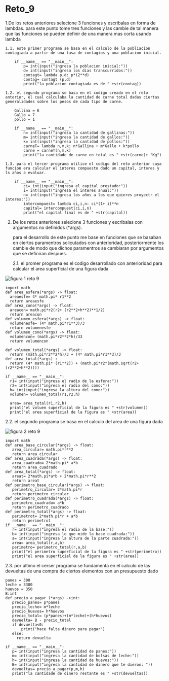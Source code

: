 # Reto_9

1.De los retos anteriores selecione 3 funciones y escribalas en forma de lambdas.
para este punto tome tres funciones y las cambie de tal manera que las funciones se pueden definir de una manera mas corta usando lambda

    1.1. este primer programa se basa en el calculo de la pobliacion contagiada a partir de una tasa de contagios y una poblacion inicial.

```pseudocode
    if __name__ == "__main__":
        p= int(input("ingresa la poblacion inicial:"))
        d= int(input("ingresa los dias transcurridos:"))
        contagt= lambda p,d: p*(2**d)
        contag= contagt (p,d)
        print("la poblacion contagiada es de " +str(contag))
```

    1.2. el segundo programa se basa en el codigo creado en el reto anterior, el cual calculaba la cantidad de carne total dadas ciertas generalidades sobre los pesos de cada tipo de carne.

```pseudocode
    Gallina = 6
    Gallo = 7
    pollo = 1

    if __name__ == "__main__":
        n= int(input("ingresa la cantidad de gallinas:"))
        m= int(input("ingresa la cantidad de gallos:"))
        k= int(input("ingresa la cantidad de pollos:"))
        carneT= lambda n,m,k: n*Gallina + m*Gallo + k*pollo
        carne = carneT(n,m,k)
        print("la cantidade de carne en total es " +str(carne)+ "Kg")
```

    1.3. para el tercer programa utilice el codigo del reto anterior cuya funcion era calcular el interes compuesto dado un capital, interes y ls años a evaluar.
    
```pseudocode
    if __name__ == "__main__":
        ci= int(input("ingresa el capital prestado:"))
        i= int(input("ingresa el interes anual:"))
        n= int(input("ingresa los años a los que quieres proyectr el interes:"))
        intercompuest= lambda ci,i,n: ci*(1+ i)**n
        capital= intercompuest(ci,i,n)
        print("el capital final es de " +str(capital))
```


2. De los retos anteriores selecione 3 funciones y escribalas con argumentos no definidos (*args).

   para el desarrollo de este punto me base en funciones que se basaban en ciertos paramentros solicutados con anterioridad, posteriormente los cambie de modo que dichos paramentros se cambiaran por argumentos que se definiran despues.

   2.1. el promer programa es el codigo desarrollado con anterioridad para calcular el area superficial de una figura dada

![figura 1 reto 9](https://github.com/AndresBustamant/Repo-6/assets/141858005/deb0f541-dc75-4e3f-b84d-5dd3e5df225d)


  ```pseudocode
import math
def area_esfera(*args) -> float:
    areaesfe= 4* math.pi* r1**2
    return areaesfe
def area_cono(*args) -> float:
    areacon= math.pi*r2(r2+ (r2**2+h**2)**1/2)
    return areacon
def volumen_esfera(*args) -> float:
    volumenesfe= (4* math.pi*r1**3)/3
    return volumenesfe
def volumen_cono(*args) -> float:
    volumencon= (math.pi*r2**2*h)/33
    return volumencon

def volumen_total(*args) -> float:
    return (math.pi*r2**2*h)/3 + (4* math.pi*r1**3)/3
def area_total(*args) :
    return (4* math.pi* (r1**2)) + (math.pi*r2*(math.sqrt(r2+ (r2**2+h**2))))

if __name__ == "__main__":
    r1= int(input("ingresa el radio de la esfera:"))
    r2= int(input("ingresa el radio del cono:"))
    h= int(input("ingresa la altura del cono:"))
    volumen= volumen_total(r1,r2,h)

    area= area_total(r1,r2,h)
    print("el voluen superficial de la figura es " +str(volumen))
    print("el area superficial de la figura es " +str(area))
  ```
   2.2. el segundo programa se basa en el calculo del area de una figura dada

![figura 2 reto 9](https://github.com/AndresBustamant/Repo-6/assets/141858005/f9b710ca-b5e3-45fd-9b4c-8de629c38740) 

 ```pseudocode
import math
def area_base_circular(*args) -> float:
    area_circular= math.pi*r**2
    return area_circular
def area_cuadrada(*args) -> float:
    area_cuadrado= 2*math.pi* a*b
    return area_cuadrado
def area_total(*args) -> float:
    areat= 2*math.pi*a*b + 2*math.pi*r**2
    return areat
def perimetro_base_circular(*args) -> float:
    perimetro_circular= 2*math.pi*r
    return perimetro_circular
def perimetro_cuadrada(*args) -> float:
    perimetro_cuadrado= a*b
    return perimetro_cuadrado
def perimetro_total(*args) -> float:
    perimetrot= 2*math.pi*r + a*b
    return perimetrot
if __name__ == "__main__":
    r= int(input("ingresa el radio de la base:"))
    b= int(input("ingresa lo que mide la base cuadrada:"))
    a= int(input("ingresa la altura de la parte cuadrada:"))
    area= area_total(r,a,b)
    perimetro= perimetro_total(r,a,b)
    print("el perimetro superficial de la figura es " +str(perimetro))
    print("el area superficial de la figura es " +str(area))
 ```

   2.3. por ultimo el cerser programa se fundamenta en el calculo de las devueltas de una compra de ciertos elementos con un presupuesto dado

 ```pseudocode
panes = 300
leche = 3300
huevos = 350
B:int
def precio_a_pagar (*args) ->int:
    precio_panes= p*panes
    precio_leche= m*leche
    precio_huevos= h*huevos
    precio_total= (p*panes)+(m*leche)+(h*huevos)
    devuelta= B - precio_total
    if devuelta<0:
        print("hace falta dinero para pagar")
    else:
      return devuelta

if __name__ == "__main__":
    p= int(input("ingresa la cantidad de panes:"))
    m= int(input("ingresa la cantidad de bolsas de leche:"))
    h= int(input("ingresa la cantidad de huevos:"))
    B= int(input("ingresa la cantidad de dinero que te dieron: "))
    devueltas= precio_a_pagar(p,m,h)
    print("la cantidade de dinero restante es " +str(devueltas))
 ```
